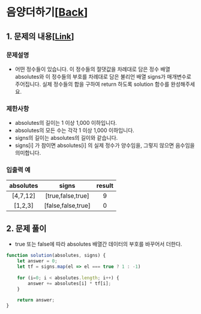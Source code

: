 # 음양더하기[[Back](README.md)]

## 1. 문제의 내용[[Link](https://programmers.co.kr/learn/courses/30/lessons/76501)]

### 문제설명
- 어떤 정수들이 있습니다. 이 정수들의 절댓값을 차례대로 담은 정수 배열 absolutes와 이 정수들의 부호를 차례대로 담은 불리언 배열 signs가 매개변수로 주어집니다. 실제 정수들의 합을 구하여 return 하도록 solution 함수를 완성해주세요.

### 제한사항
- absolutes의 길이는 1 이상 1,000 이하입니다.
- absolutes의 모든 수는 각각 1 이상 1,000 이하입니다.
- signs의 길이는 absolutes의 길이와 같습니다.
- signs[i] 가 참이면 absolutes[i] 의 실제 정수가 양수임을, 그렇지 않으면 음수임을 의미합니다.

### 입출력 예
| absolutes |        signs       | result |
|:---------:|:------------------:|:------:|
|  [4,7,12] |  [true,false,true] |    9   |
|  [1,2,3]  | [false,false,true] |    0   |

## 2. 문제 풀이
- true 또는 false에 따라 absolutes 배열간 데이터의 부호를 바꾸어서 더한다.

```JavaScript
function solution(absolutes, signs) {
    let answer = 0;
    let tf = signs.map(el => el === true ? 1 : -1)
    
    for (i=0; i < absolutes.length; i++) {
        answer += absolutes[i] * tf[i];
    }
    
    return answer;
}
```

